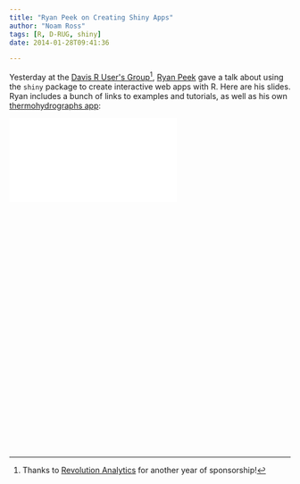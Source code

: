 ```yaml
---
title: "Ryan Peek on Creating Shiny Apps"
author: "Noam Ross"
tags: [R, D-RUG, shiny]
date: 2014-01-28T09:41:36

--- 
```



Yesterday at the [Davis R User's
Group](http://www.noamross.net/davis-r-users-group.html)[^1], [Ryan
Peek](https://watershed.ucdavis.edu/people/rapeek?destination=user/71)
gave a talk about using the `shiny` package to create interactive web
apps with R. Here are his slides. Ryan includes a bunch of links to
examples and tutorials, as well as his own [thermohydrographs
app](http://aquapeek.shinyapps.io/thermohydrographs/):

<div class="rpres" style="padding-bottom: 88%;"><iframe src="blogstuff/DRUG_shiny_2014-01-27_presentation.html"
frameborder="0" marginwidth="0" marginheight="0"></iframe></div>

[^1]: Thanks to [Revolution
    Analytics](http://www.revolutionanalytics.com/) for another year of
    sponsorship!
